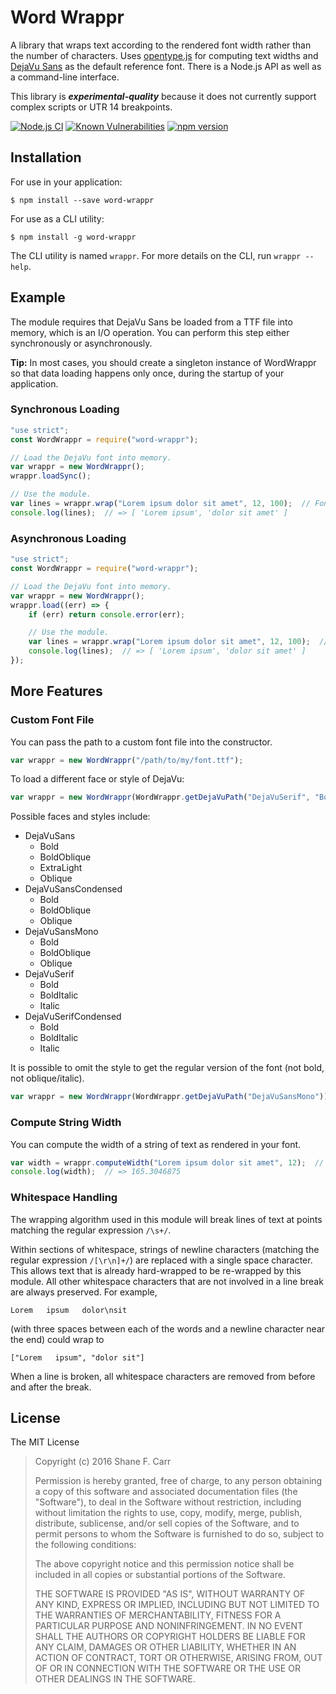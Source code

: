 Word Wrappr
===========

A library that wraps text according to the rendered font width rather than the number of characters.  Uses [opentype.js](https://github.com/nodebox/opentype.js) for computing text widths and [DejaVu Sans](http://dejavu-fonts.org/wiki/Main_Page) as the default reference font.  There is a Node.js API as well as a command-line interface.

This library is ***experimental-quality*** because it does not currently support complex scripts or UTR 14 breakpoints.

[![Node.js CI](https://github.com/sffc/word-wrappr/workflows/Node.js%20CI/badge.svg)](https://github.com/sffc/word-wrappr/actions)
[![Known Vulnerabilities](https://snyk.io/test/github/sffc/word-wrappr/badge.svg)](https://snyk.io/test/github/sffc/word-wrappr)
[![npm version](http://img.shields.io/npm/v/word-wrappr.svg?style=flat)](https://npmjs.org/package/word-wrappr "View this project on npm")


## Installation

For use in your application:

```
$ npm install --save word-wrappr
```

For use as a CLI utility:

```
$ npm install -g word-wrappr
```

The CLI utility is named `wrappr`.  For more details on the CLI, run `wrappr --help`.

## Example

The module requires that DejaVu Sans be loaded from a TTF file into memory, which is an I/O operation.  You can perform this step either synchronously or asynchronously.

**Tip:** In most cases, you should create a singleton instance of WordWrappr so that data loading happens only once, during the startup of your application.

### Synchronous Loading

```javascript
"use strict";
const WordWrappr = require("word-wrappr");

// Load the DejaVu font into memory.
var wrappr = new WordWrappr();
wrappr.loadSync();

// Use the module.
var lines = wrappr.wrap("Lorem ipsum dolor sit amet", 12, 100);  // Font size 12, wrap to width 100
console.log(lines);  // => [ 'Lorem ipsum', 'dolor sit amet' ]
```

### Asynchronous Loading

```javascript
"use strict";
const WordWrappr = require("word-wrappr");

// Load the DejaVu font into memory.
var wrappr = new WordWrappr();
wrappr.load((err) => {
	if (err) return console.error(err);

	// Use the module.
	var lines = wrappr.wrap("Lorem ipsum dolor sit amet", 12, 100);  // Font size 12, wrap to width 100
	console.log(lines);  // => [ 'Lorem ipsum', 'dolor sit amet' ]
});
```

## More Features

### Custom Font File

You can pass the path to a custom font file into the constructor.

```javascript
var wrappr = new WordWrappr("/path/to/my/font.ttf");
```

To load a different face or style of DejaVu:

```javascript
var wrappr = new WordWrappr(WordWrappr.getDejaVuPath("DejaVuSerif", "Bold"));
```

Possible faces and styles include:

- DejaVuSans
	- Bold
	- BoldOblique
	- ExtraLight
	- Oblique
- DejaVuSansCondensed
	- Bold
	- BoldOblique
	- Oblique
- DejaVuSansMono
	- Bold
	- BoldOblique
	- Oblique
- DejaVuSerif
	- Bold
	- BoldItalic
	- Italic
- DejaVuSerifCondensed
	- Bold
	- BoldItalic
	- Italic

It is possible to omit the style to get the regular version of the font (not bold, not oblique/italic).

```javascript
var wrappr = new WordWrappr(WordWrappr.getDejaVuPath("DejaVuSansMono"));
```

### Compute String Width

You can compute the width of a string of text as rendered in your font.

```javascript
var width = wrappr.computeWidth("Lorem ipsum dolor sit amet", 12);  // Font size 12
console.log(width);  // => 165.3046875
```

### Whitespace Handling

The wrapping algorithm used in this module will break lines of text at points matching the regular expression `/\s+/`.

Within sections of whitespace, strings of newline characters (matching the regular expression `/[\r\n]+/`) are replaced with a single space character.  This allows text that is already hard-wrapped to be re-wrapped by this module.  All other whitespace characters that are not involved in a line break are always preserved.  For example,

	Lorem   ipsum   dolor\nsit

(with three spaces between each of the words and a newline character near the end) could wrap to

	["Lorem   ipsum", "dolor sit"]

When a line is broken, all whitespace characters are removed from before and after the break.

## License

The MIT License

> Copyright (c) 2016 Shane F. Carr
>
> Permission is hereby granted, free of charge, to any person obtaining a copy of this software and associated documentation files (the "Software"), to deal in the Software without restriction, including without limitation the rights to use, copy, modify, merge, publish, distribute, sublicense, and/or sell copies of the Software, and to permit persons to whom the Software is furnished to do so, subject to the following conditions:
>
> The above copyright notice and this permission notice shall be included in all copies or substantial portions of the Software.
>
> THE SOFTWARE IS PROVIDED "AS IS", WITHOUT WARRANTY OF ANY KIND, EXPRESS OR IMPLIED, INCLUDING BUT NOT LIMITED TO THE WARRANTIES OF MERCHANTABILITY, FITNESS FOR A PARTICULAR PURPOSE AND NONINFRINGEMENT. IN NO EVENT SHALL THE AUTHORS OR COPYRIGHT HOLDERS BE LIABLE FOR ANY CLAIM, DAMAGES OR OTHER LIABILITY, WHETHER IN AN ACTION OF CONTRACT, TORT OR OTHERWISE, ARISING FROM, OUT OF OR IN CONNECTION WITH THE SOFTWARE OR THE USE OR OTHER DEALINGS IN THE SOFTWARE.
